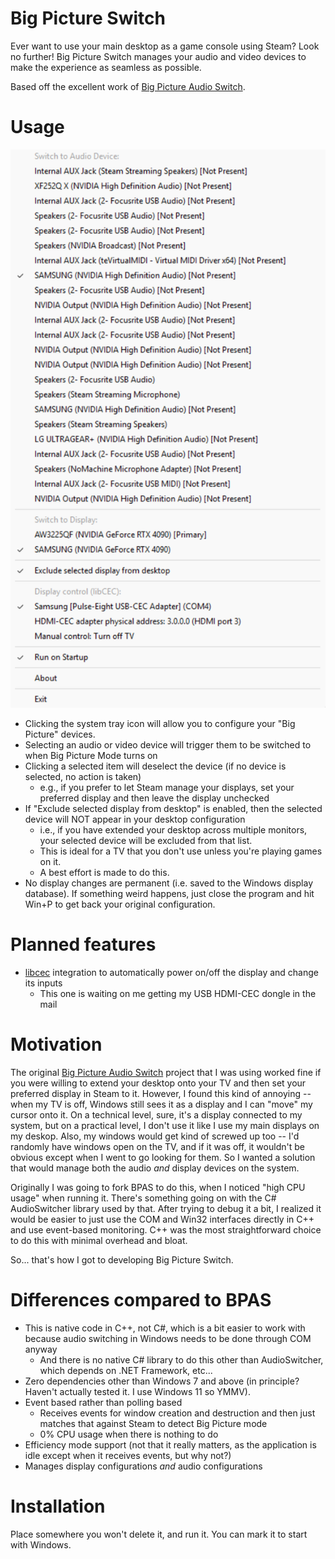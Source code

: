 # Big Picture Switch

Ever want to use your main desktop as a game console using Steam?  Look no further!
Big Picture Switch manages your audio and video devices to make the experience as seamless as possible.

Based off the excellent work of [Big Picture Audio Switch](https://github.com/cinterre/BigPictureAudioSwitch/).

# Usage

![A screenshot of Big Picture Switch](screenshot.png)

-   Clicking the system tray icon will allow you to configure your "Big Picture" devices.
-   Selecting an audio or video device will trigger them to be switched to when Big Picture Mode turns on
-   Clicking a selected item will deselect the device (if no device is selected, no action is taken)
    -   e.g., if you prefer to let Steam manage your displays, set your preferred display and then leave the display unchecked
-   If "Exclude selected display from desktop" is enabled, then the selected device will NOT appear in your desktop configuration
    -   i.e., if you have extended your desktop across multiple monitors, your selected device will be excluded from that list.
    -   This is ideal for a TV that you don't use unless you're playing games on it.
    -   A best effort is made to do this.
-   No display changes are permanent (i.e. saved to the Windows display database).
    If something weird happens, just close the program and hit Win+P to get back your original configuration.

# Planned features

-   [libcec](https://github.com/Pulse-Eight/libcec) integration to automatically power on/off the display and change its inputs
    -   This one is waiting on me getting my USB HDMI-CEC dongle in the mail

# Motivation

The original [Big Picture Audio Switch](https://github.com/cinterre/BigPictureAudioSwitch/) project that I was using worked
fine if you were willing to extend your desktop onto your TV and then set your preferred display in Steam to it.
However, I found this kind of annoying -- when my TV is off, Windows still sees it as a display and I can "move" my cursor
onto it.  On a technical level, sure, it's a display connected to my system, but on a practical level, I don't use it like
I use my main displays on my deskop.  Also, my windows would get kind of screwed up too -- I'd randomly have windows
open on the TV, and if it was off, it wouldn't be obvious except when I went to go looking for them.  So I wanted a solution
that would manage both the audio _and_ display devices on the system.

Originally I was going to fork BPAS to do this, when I noticed "high CPU usage" when running it.  There's something going on with the C# AudioSwitcher library used by that.
After trying to debug it a bit, I realized it would be easier to just use the COM and Win32 interfaces directly in C++ and use event-based monitoring.
C++ was the most straightforward choice to do this with minimal overhead and bloat.

So... that's how I got to developing Big Picture Switch.

# Differences compared to BPAS

-   This is native code in C++, not C#, which is a bit easier to work with because audio switching in Windows needs to be done through COM anyway
    -   And there is no native C# library to do this other than AudioSwitcher, which depends on .NET Framework, etc...
-   Zero dependencies other than Windows 7 and above (in principle?  Haven't actually tested it.  I use Windows 11 so YMMV).
-   Event based rather than polling based
    -   Receives events for window creation and destruction and then just matches that against Steam to detect Big Picture mode
    -   0% CPU usage when there is nothing to do
-   Efficiency mode support (not that it really matters, as the application is idle except when it receives events, but why not?)
-   Manages display configurations _and_ audio configurations

# Installation

Place somewhere you won't delete it, and run it.  You can mark it to start with Windows.
